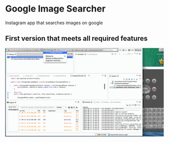 Google Image Searcher
========================

Instagram app that searches images on google



## First version that meets all required features
![alt text](https://raw.githubusercontent.com/snambi/android_instagram_viewer/master/demos/instagram_version1.gif "First Version Demo")

